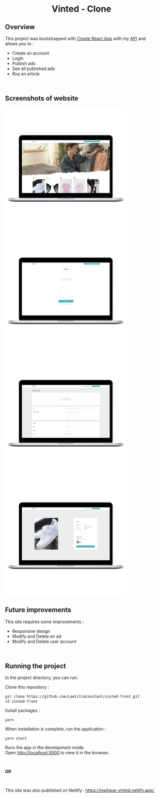 <h1 align="center">Vinted - Clone</h1>

## Overview

This project was bootstrapped with [Create React App](https://github.com/facebook/create-react-app) with my [API](https://github.com/LaetitiaConstant/vinted-backend) and allows you to :

- Create an account
- Login
- Publish ads
- See all published ads
- Buy an article

&nbsp;

## Screenshots of website

<p>
  <img src="https://github.com/LaetitiaConstant/vinted-front/blob/main/src/assets/readme/HomeScreen.png" alt="home page" width="400"/>
  <img src="https://github.com/LaetitiaConstant/vinted-front/blob/main/src/assets/readme/signupScreen.png" alt="home page" width="400"/>
  <img src="https://github.com/LaetitiaConstant/vinted-front/blob/main/src/assets/readme/publishScreen.png" alt="home page" width="400"/>
  <img src="https://github.com/LaetitiaConstant/vinted-front/blob/main/src/assets/readme/offerScreen.png" alt="home page" width="400"/>
</p>



## Future improvements

This site requires some improvements :

- Responsive design
- Modify and Delete an ad
- Modify and Delete user account

&nbsp;

## Running the project

In the project directory, you can run:

Clone this repository :

```
git clone https://github.com/LaetitiaConstant/vinted-front.git
cd vinted-front
```

Install packages :

```
yarn
```

When installation is complete, run the application :

```
yarn start
```

Runs the app in the development mode.\
Open [http://localhost:3000](http://localhost:3000) to view it in the browser.

&nbsp;

**OR**

&nbsp;

This site was also published on Netlify : https://replique-vinted.netlify.app/
